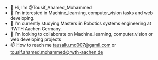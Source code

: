 - 👋 Hi, I’m @Tousif_Ahamed_Mohammed
- 👀 I’m interested in Machine_learning, computer_vision tasks and web developing.
- 🌱 I’m currently studying Masters in Robotics systems engineering at RWTH Aachen Germany.
- 💞️ I’m looking to collaborate on Machine_learning, computer_vision or web developing projects
- 📫 How to reach me tausallu.md007@gamil.com or tousif.ahamed.mohammed@rwth-aachen.de

<!---
tausallu43/tausallu43 is a ✨ special ✨ repository because its `README.md` (this file) appears on your GitHub profile.
You can click the Preview link to take a look at your changes.
--->
